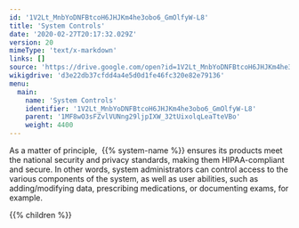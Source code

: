 ```yaml
---
id: '1V2Lt_MnbYoDNFBtcoH6JHJKm4he3obo6_GmOlfyW-L8'
title: 'System Controls'
date: '2020-02-27T20:17:32.029Z'
version: 20
mimeType: 'text/x-markdown'
links: []
source: 'https://drive.google.com/open?id=1V2Lt_MnbYoDNFBtcoH6JHJKm4he3obo6_GmOlfyW-L8'
wikigdrive: 'd3e22db37cfdd4a4e5d0d1fe46fc320e82e79136'
menu:
  main:
    name: 'System Controls'
    identifier: '1V2Lt_MnbYoDNFBtcoH6JHJKm4he3obo6_GmOlfyW-L8'
    parent: '1MF8wO3sFZvlVUNng29ljpIXW_32tUixolqLeaTteVBo'
    weight: 4400
---
```





As a matter of principle,  {{% system-name %}} ensures its products meet the national security and privacy standards, making them HIPAA-compliant and secure. In other words, system administrators can control access to the various components of the system, as well as user abilities, such as adding/modifying data, prescribing medications, or documenting exams, for example.



{{% children %}}




